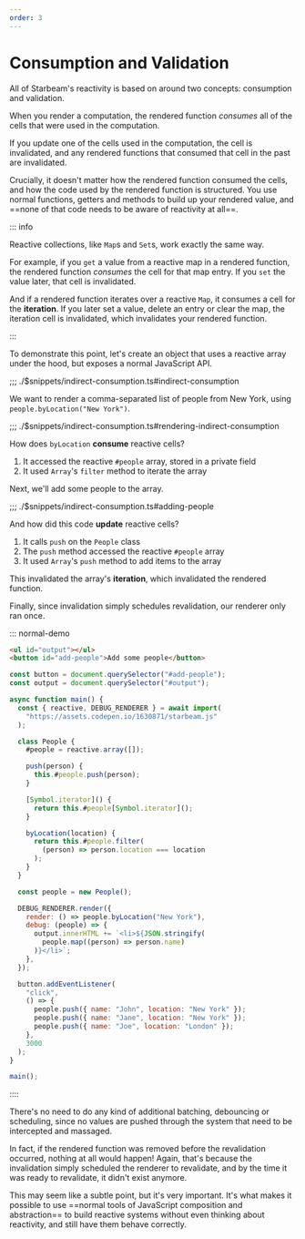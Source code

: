 ```yaml
---
order: 3
---
```


# Consumption and Validation

All of Starbeam's reactivity is based on around two concepts: consumption and validation.

When you render a computation, the rendered function _consumes_ all of the cells that were used in the computation.

If you update one of the cells used in the computation, the cell is invalidated, and any rendered
functions that consumed that cell in the past are invalidated.

Crucially, it doesn't matter how the rendered function consumed the cells, and how the code used by
the rendered function is structured. You use normal functions, getters and methods to build up your
rendered value, and ==none of that code needs to be aware of reactivity at all==.

::: info

Reactive collections, like `Map`s and `Set`s, work exactly the same way.

For example, if you `get` a value from a reactive map in a rendered function, the rendered function
_consumes_ the cell for that map entry. If you `set` the value later, that cell is invalidated.

And if a rendered function iterates over a reactive `Map`, it consumes a cell for the **iteration**.
If you later set a value, delete an entry or clear the map, the iteration cell is invalidated, which
invalidates your rendered function.

:::

To demonstrate this point, let's create an object that uses a reactive array under the hood, but
exposes a normal JavaScript API.

;;; ./$snippets/indirect-consumption.ts#indirect-consumption

We want to render a comma-separated list of people from New York, using `people.byLocation("New York")`.

;;; ./$snippets/indirect-consumption.ts#rendering-indirect-consumption

How does `byLocation` **consume** reactive cells?

1. It accessed the reactive `#people` array, stored in a private field
2. It used `Array`'s `filter` method to iterate the array

Next, we'll add some people to the array.

;;; ./$snippets/indirect-consumption.ts#adding-people

And how did this code **update** reactive cells?

1. It calls `push` on the `People` class
2. The `push` method accessed the reactive `#people` array
3. It used `Array`'s `push` method to add items to the array

This invalidated the array's **iteration**, which invalidated the rendered function.

Finally, since invalidation simply schedules revalidation, our renderer only ran once.

::: normal-demo

```html
<ul id="output"></ul>
<button id="add-people">Add some people</button>
```

```js
const button = document.querySelector("#add-people");
const output = document.querySelector("#output");

async function main() {
  const { reactive, DEBUG_RENDERER } = await import(
    "https://assets.codepen.io/1630871/starbeam.js"
  );

  class People {
    #people = reactive.array([]);

    push(person) {
      this.#people.push(person);
    }

    [Symbol.iterator]() {
      return this.#people[Symbol.iterator]();
    }

    byLocation(location) {
      return this.#people.filter(
        (person) => person.location === location
      );
    }
  }

  const people = new People();

  DEBUG_RENDERER.render({
    render: () => people.byLocation("New York"),
    debug: (people) => {
      output.innerHTML += `<li>${JSON.stringify(
        people.map((person) => person.name)
      )}</li>`;
    },
  });

  button.addEventListener(
    "click",
    () => {
      people.push({ name: "John", location: "New York" });
      people.push({ name: "Jane", location: "New York" });
      people.push({ name: "Joe", location: "London" });
    },
    3000
  );
}

main();
```

::::

There's no need to do any kind of additional batching, debouncing or scheduling, since no values are
pushed through the system that need to be intercepted and massaged.

In fact, if the rendered function was removed before the revalidation occurred, nothing at all would
happen! Again, that's because the invalidation simply scheduled the renderer to revalidate, and by
the time it was ready to revalidate, it didn't exist anymore.

This may seem like a subtle point, but it's very important. It's what makes it possible to
use ==normal tools of JavaScript composition and abstraction== to build reactive systems without
even thinking about reactivity, and still have them behave correctly.
